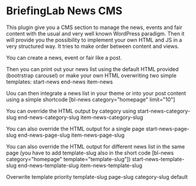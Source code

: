 BriefingLab News CMS
===============

This plugin give you a CMS section to manage the news, events and fair content with the usual and very well known WordPress paradigm. Then it will provide you the possibility to implement
your own HTML and JS in a very structured way. It tries to make order between content and views.

You can create a news, event or fair like a post.

Then you can print out your news list using the default HTML provided (bootrstrap carousel) or make your own HTML overwriting two simple templates:
start-news
end-news
item-news

Uou can then integrate a news list in your theme or into your post content using a simple shortcode
[bl-news category="homepage" limit="10"]

You can override the HTML output by category using
start-news-category-slug
end-news-category-slug
item-news-category-slug

You can also override the HTML output for a single page
start-news-page-slug
end-news-page-slug
item-news-page-slug

You can also override the HTML output for different news list in the same page (you have to add template-slug also in the short code [bl-news category="homepage" template="template-slug"])
start-news-template-slug
end-news-template-slug
item-news-template-slug

Overwrite template priority
template-slug
page-slug
category-slug
default